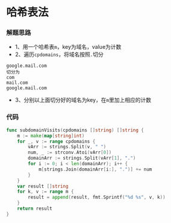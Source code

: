 # 哈希表法
### 解题思路
* 1、用一个哈希表``m``，key为域名，value为计数
* 2、遍历``cpdomains``，将域名按照``.``切分
```
google.mail.com
切分为
com
mail.com
google.mail.com
```
* 3、分别以上面切分好的域名为key，在``m``里加上相应的计数

### 代码

```go
func subdomainVisits(cpdomains []string) []string {
	m := make(map[string]int)
	for _, v := range cpdomains {
		vArr := strings.Split(v, " ")
		num, _ := strconv.Atoi(vArr[0])
		domainArr := strings.Split(vArr[1], ".")
		for i := 0; i < len(domainArr); i++ {
			m[strings.Join(domainArr[i:], ".")] += num
		}
	}
	var result []string
	for k, v := range m {
		result = append(result, fmt.Sprintf("%d %s", v, k))
	}
	return result
}

```
